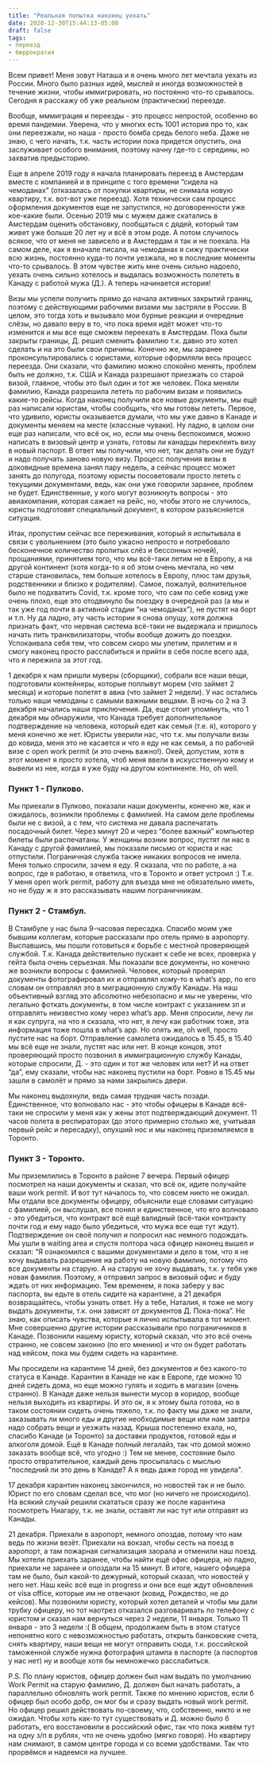 ```yaml
---
title: "Реальная попытка наконец уехать"
date: 2020-12-30T15:44:13-05:00
draft: false 
tags: 
- переезд
- бюррократия 
---
```


Всем привет! Меня зовут Наташа и я очень много лет мечтала уехать из России. Много было разных идей, мыслей и иногда возможностей в течение жизни, чтобы иммигрировать, но постоянно что-то срывалось. Сегодня я расскажу об уже реальном (практически) переезде. 

Вообще, мммиграция и переезды - это процесс непростой, особенно во время пандемии. Уверена, что у многих есть 1001 история про то, как они переезжали, но наша - просто бомба средь белого неба. Даже не знаю, с чего начать, т.к. часть истории пока придется опустить, она заслуживает особого внимания, поэтому начну где-то с середины, но захватив предысторию. 

Еще в апреле 2019 году я начала планировать переезд в Амстердам вместе с компанией и в принципе с того времени “сидела на чемоданах” (отказалась от покупки квартиры, не снимала новую квартиру, т.к. вот-вот уже переезд). Хотя технически сам процесс оформления документов еще не запустился, но договоренности уже кое-какие были. Осенью 2019 мы с мужем даже скатались в Амстердам оценить обстановку, пообщаться с дядей, который там живет уже больше 20 лет ну и всё в этом роде. А потом случилось всякое, что от меня не зависело и в Амстердам я так и не поехала. На самом деле, как я вначале писала, на чемоданах я сижу практически всю жизнь, постоянно куда-то почти уезжала, но в последние моменты что-то срывалось. В этом чувстве жить мне очень сильно надоело, уехать очень сильно хотелось и выдалась возможность полететь в Канаду с работой мужа (Д.). А теперь начинается история!

Визы мы успели получить прямо до начала активных закрытий границ, поэтому с действующими рабочими визами мы застряли в России. В целом, это тогда хоть и вызывало мои бурные реакции и очередные слёзы, но давало веру в то, что пока время идёт может что-то изменится и мы все еще сможем переехать в Амстердам. Пока были закрыты границы, Д. решил сменить фамилию т.к. давно это хотел сделать и на это были свои причины. Конечно же, мы заранее проконсультировались с юристами, которые оформляли весь процесс переезда. Они сказали, что фамилию можно спокойно менять, проблем быть не должно, т.к. США и Канада разрешают приезжать со старой визой, главное, чтобы это был один и тот же человек. Пока меняли фамилию, Канада разрешила лететь по рабочим визам и появились какие-то рейсы. Когда наконец получили все новые документы, мы ещё раз написали юристам, чтобы сообщить, что мы готовы лететь. Первое, что удивило, юристы оказывается думали, что мы уже давно в Канаде и документы меняем на месте (классные чуваки). Ну ладно, в целом они еще раз написали, что всё ок, но, если мы очень беспокоимся, можно написать в визовый центр и узнать, готовы ли канадцы переклеить визу в новый паспорт. В ответ мы получили, что нет, так делать они не будут и надо получать заново новую визу. Процесс получения визы в доковидные времена занял пару недель, а сейчас процесс может занять до полугода, поэтому юристы посоветовали просто лететь с текущими документами, ведь, как они уже говорили заранее, проблем не будет. Единственные, у кого могут возникнуть вопросы - это авиакомпания, которая сажает на рейс, но, чтобы этого не случилось, юристы подготовят специальный документ, в котором разъясняется ситуация. 

Итак, пропустим сейчас все переживания, который я испытывала в связи с увольнением (это было ужасно непросто и потребовало бесконечное количество пролитых слёз и бессонных ночей), прощаниями, принятием того, что мы всё-таки летим не в Европу, а на другой континент (хотя когда-то я об этом очень мечтала, но чем старше становилась, тем больше хотелось в Европу, плюс там друзья, родственники и близко к родителям). Самое, пожалуй, волнительное было не подхватить Covid, т.к. кроме того, что сам по себе ковид уже очень плохо, еще это отодвинуло бы поездку в очередной раз (а мы и так уже год почти в активной стадии “на чемоданах”), не пустят на борт и т.п. Ну да ладно, эту часть истории я снова опущу, хотя должна признать факт, что нервная система всё-таки не выдержала и пришлось начать пить транквилизаторы, чтобы вообще дожить до поездки. Успокаивала себя тем, что совсем скоро мы улетим, прилетим и я смогу наконец просто расслабиться и прийти в себя после всего ада, что я пережила за этот год. 

1 декабря к нам пришли муверы (сборщики), собрали все наши вещи, подготовили контейнеры, которые поплывут морем (что займет 2 месяца) и которые полетят в авиа (что займет 2 недели). У нас остались только наши чемоданы с самыми важными вещами. В ночь со 2 на 3 декабря начались наши приключения. Да, еще стоит упомянуть, что 1 декабря мы обнаружили, что Канада требует дополнительное подтверждение на человека, который едет как семья (т.е. я), которого у меня конечно же нет. Юристы уверили нас, что т.к. мы получали визы до ковида, меня это не касается и что я еду не как семья, а по рабочей визе с open work permit (и это очень важно!). Окей, допустим, хотя в этот момент я просто хотела, чтоб меня ввели в искусственную кому и вывели из нее, когда я уже буду на другом континенте. Но, oh well. 

### Пункт 1 - Пулково.

Мы приехали в Пулково, показали наши документы, конечно же, как и ожидалось, возникли проблемы с фамилией. На самом деле проблемы были не с визой, а с тем, что система не давала распечатать посадочный билет. Через минут 20 и через “более важный” компьютер билеты были распечатаны. У женщины возник вопрос, пустят ли нас в Канаду с другой фамилией, мы показали письмо от юриста и нас отпустили. Пограничная служба также никаких вопросов не имела. Меня только спросили, зачем я еду. Я сказала, что по работе, а на вопрос, где я работаю, я ответила, что в Торонто и ответ устроил :) Т.к. У меня open work permit, работу для въезда мне не обязательно иметь, но не буду ж я это рассказывать нашим пограничникам. 

### Пункт 2 - Стамбул.

В Стамбуле у нас была 9-часовая пересадка. Спасибо моим уже бывшим коллегам, которые рассказали про отель прямо в аэропорту. Выспавшись, мы пошли готовиться к борьбе с местной проверяющей службой. Т.к. Канада действительно пускает к себе не всех, проверка у гейта была очень серьезная. Мы показали все документы, но конечно же возникли вопросы с фамилией. Человек, который проверял документы фотографировал их и отправлял кому-то в what’s app, по его словам он отправлял это в миграционную службу Канады. На наш объективный взгляд это абсолютно небезопасно и мы не уверены, что легально фоткать документы, в том числе контракт с указанием зп и отправлять неизвестно кому через what’s app. Меня спросили, лечу ли я как супруга, на что я сказала, что нет, я лечу как работник тоже, эта информация тоже пошла в what’s app. Но опять же, oh well, просто пустите нас на борт. Отправление самолета ожидалось в 15.45, в 15.40 мы всё еще не знали, пустят нас или нет. В конце концов, этот проверяющий просто позвонил в иммиграционную службу Канады, которые спросили, Д. - это один и тот же человек или нет? И на ответ “да”, ему сказали, чтобы нас наконец пустили на борт. Ровно в 15.45 мы зашли в самолёт и прямо за нами закрылись двери.

Мы наконец выдохнули, ведь самая трудная часть позади. Единственное, что волновало нас - это чтобы офицеры в Канаде всё-таки не спросили у меня как у жены этот подтверждающий документ. 11 часов полета в респираторах (до этого примерно столько же, учитывая первый рейс и пересадку), опухший нос и мы наконец приземляемся в Торонто. 

### Пункт 3 - Торонто. 

Мы приземлились в Торонто в районе 7 вечера. Первый офицер посмотрел на наши документы и сказал, что всё ок, идите получайте ваши work permit. И вот тут началось то, что совсем никто не ожидал. Мы отдали все документы офицеру, объяснили еще словами ситуацию с фамилией, он выслушал, все понял и единственное, что его волновало - это убедиться, что контракт всё ещё валидный (всё-таки контракту почти год и ему надо было убедиться, что мужа все еще тут ждут). Подтверждение он своё получил и попросил нас немного подождать. Мы ушли в waiting area и спустя полтора часа офицер наконец вышел и сказал: “Я ознакомился с вашими документами и дело в том, что я не хочу выдавать разрешение на работу на новую фамилию, потому что все документы на старую. А на старую не хочу выдавать, т.к. у тебя уже новая фамилия. Поэтому, я отправил запрос в визовый офис и буду ждать от них информацию. Тем временем, я пока заберу у вас паспорта, вы едьте в отель сидите на карантине, а 21 декабря возвращайтесь, чтобы узнать ответ. Ну а тебе, Наталия, я тоже не могу выдать документы, т.к. они зависят от документов Д. Пока-пока”. Не знаю, как описать чувства, которые я лично испытывала в тот момент. Мне совершенно другие истории рассказывали про пограничников в Канаде. Позвонили нашему юристу, который сказал, что это всё очень странно, не совсем законно (по его мнению) и что он будет работать над кейсом, пока мы будем сидеть на карантине. 

Мы просидели на карантине 14 дней, без документов и без какого-то статуса в Канаде. Карантин в Канаде не как в Европе, где можно 10 дней сидеть дома, но еще можно гулять и ходить в магазин (очень странно). В Канаде даже нельзя вынести мусор в коридор, вообще нельзя выходить из квартиры. И это ок, я к этому была готова, но в таком состоянии сидеть очень тяжело, т.к. по факту мы даже не знали, заказывать ли много еды и другие необходимые вещи или нам завтра надо собрать вещи и уезжать назад. Крыша постепенно ехала, но, спасибо Канаде (и Торонто) за доставки продуктов, готовой еды и алкоголя домой. Ещё в Канаде полный легалайз, так что домой можно заказать вообще всё, что угодно :) Тем не менее, состояние было просто отвратительное, каждый день просыпалась с мыслью "последний ли это день в Канаде? А я ведь даже город не увидела".

17 декабря карантин наконец закончился, но новостей так и не было. Юрист по его словам сделал все, что мог (но ничего не происходило). На всякий случай решили скататься сразу же после карантина посмотреть Ниагару, т.к. не знали, оставят ли нас тут или отправят из Канады. 

21 декабря. Приехали в аэропорт, немного опоздав, потому что нам ведь по жизни везёт. Приехали на вокзал, чтобы сесть на поезд в аэропорт, а там пожарная сигнализация заорала и отменили наш поезд. Мы хотели приехать заранее, чтобы найти ещё офис офицера, но ладно, приехали не заранее и опоздали на 15 минут. В итоге, нашего офицера там не было, был какой-то дежурный, который сказал, что новостей у него нет. Наш кейс всё еще in progress и они все еще ждут обновления от visa office, которые им не отвечают (ковид, Рождество, не до кейсов). Мы позвонили юристу, который хотел деталей и чтобы мы дали трубку офицеру, но тот наотрез отказался разговаривать по телефону с юристом и сказал нам вернуться через 2 недели, 11 января. Только 11 января - это 3 недели :( В общем, продолжаем быть в этом статусе непонятно кого с невозможностью работать, открыть банковские счета, снять квартиру, наши вещи не могут отправить сюда, т.к. российской таможенной службе нужна фотография штампа в паспорте (а паспортов у нас нет) ну и вообще хотя бы немножечко расслабиться. 

P.S. По плану юристов, офицер должен был нам выдать по умолчанию Work Permit на старую фамилию, Д. должен был начать работать, а параллельно обновлять work permit. Также по мнению юристов, если б офицер был особо добр, он мог бы и сразу выдать новый work permit. Но офицер решил действовать по-своему, что, собственно, никто и не ожидал. Чтобы хоть как-то тут существовать и Д. можно было б работать, его восстановили в российский офис, так что пока живём тут на одну з/п в рублях, что не очень удобно (мягко говоря). Но квартиру нам снимают, в самом центре города и со всеми удобствами. Так что прорвёмся и надеемся на лучшее.


